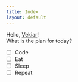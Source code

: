 ```yaml
---
title: Index
layout: default
---
```


Hello, [Vekiar](./mrv.html)!  
What is the plan for today?  
- [ ] Code
- [ ] Eat
- [ ] Sleep
- [ ] Repeat
